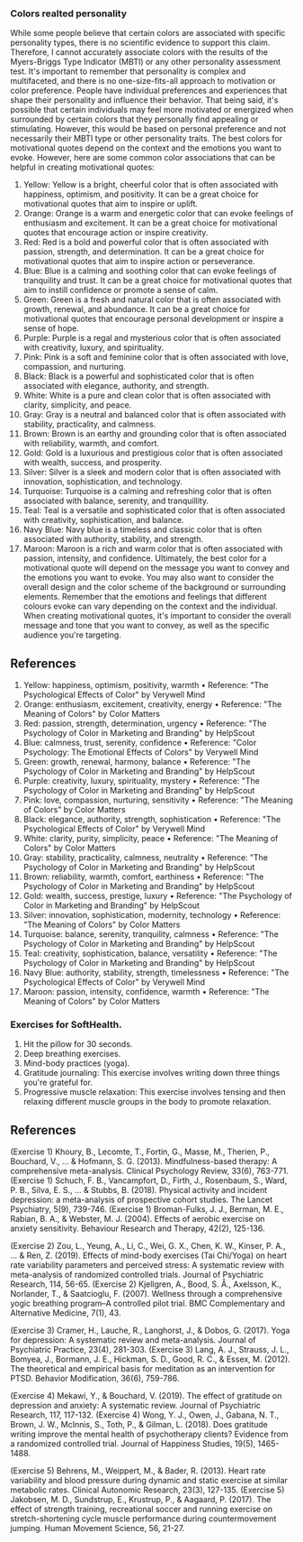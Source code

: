 
### Colors realted personality

While some people believe that certain colors are associated with specific personality types, there is no scientific evidence to support this claim. Therefore, I cannot accurately associate colors with the results of the Myers-Briggs Type Indicator (MBTI) or any other personality assessment test. It's important to remember that personality is complex and multifaceted, and there is no one-size-fits-all approach to motivation or color preference. People have individual preferences and experiences that shape their personality and influence their behavior. That being said, it's possible that certain individuals may feel more motivated or energized when surrounded by certain colors that they personally find appealing or stimulating. However, this would be based on personal preference and not necessarily their MBTI type or other personality traits.
The best colors for motivational quotes depend on the context and the emotions you want to evoke. However, here are some common color associations that can be helpful in creating motivational quotes:
1.	Yellow: Yellow is a bright, cheerful color that is often associated with happiness, optimism, and positivity. It can be a great choice for motivational quotes that aim to inspire or uplift.
2.	Orange: Orange is a warm and energetic color that can evoke feelings of enthusiasm and excitement. It can be a great choice for motivational quotes that encourage action or inspire creativity.
3.	Red: Red is a bold and powerful color that is often associated with passion, strength, and determination. It can be a great choice for motivational quotes that aim to inspire action or perseverance.
4.	Blue: Blue is a calming and soothing color that can evoke feelings of tranquility and trust. It can be a great choice for motivational quotes that aim to instill confidence or promote a sense of calm.
5.	Green: Green is a fresh and natural color that is often associated with growth, renewal, and abundance. It can be a great choice for motivational quotes that encourage personal development or inspire a sense of hope.
6.	Purple: Purple is a regal and mysterious color that is often associated with creativity, luxury, and spirituality.
7.	Pink: Pink is a soft and feminine color that is often associated with love, compassion, and nurturing.
8.	Black: Black is a powerful and sophisticated color that is often associated with elegance, authority, and strength.
9.	White: White is a pure and clean color that is often associated with clarity, simplicity, and peace.
10.	Gray: Gray is a neutral and balanced color that is often associated with stability, practicality, and calmness.
11.	Brown: Brown is an earthy and grounding color that is often associated with reliability, warmth, and comfort.
12.	Gold: Gold is a luxurious and prestigious color that is often associated with wealth, success, and prosperity.
13.	Silver: Silver is a sleek and modern color that is often associated with innovation, sophistication, and technology.
14.	Turquoise: Turquoise is a calming and refreshing color that is often associated with balance, serenity, and tranquillity.
15.	Teal: Teal is a versatile and sophisticated color that is often associated with creativity, sophistication, and balance.
16.	Navy Blue: Navy blue is a timeless and classic color that is often associated with authority, stability, and strength.
17.	Maroon: Maroon is a rich and warm color that is often associated with passion, intensity, and confidence.
Ultimately, the best color for a motivational quote will depend on the message you want to convey and the emotions you want to evoke. You may also want to consider the overall design and the color scheme of the background or surrounding elements. Remember that the emotions and feelings that different colours evoke can vary depending on the context and the individual. When creating motivational quotes, it's important to consider the overall message and tone that you want to convey, as well as the specific audience you're targeting.

## References

1.	Yellow: happiness, optimism, positivity, warmth
•	Reference: "The Psychological Effects of Color" by Verywell Mind
2.	Orange: enthusiasm, excitement, creativity, energy
•	Reference: "The Meaning of Colors" by Color Matters
3.	Red: passion, strength, determination, urgency
•	Reference: "The Psychology of Color in Marketing and Branding" by HelpScout
4.	Blue: calmness, trust, serenity, confidence
•	Reference: "Color Psychology: The Emotional Effects of Colors" by Verywell Mind
5.	Green: growth, renewal, harmony, balance
•	Reference: "The Psychology of Color in Marketing and Branding" by HelpScout
6.	Purple: creativity, luxury, spirituality, mystery
•	Reference: "The Psychology of Color in Marketing and Branding" by HelpScout
7.	Pink: love, compassion, nurturing, sensitivity
•	Reference: "The Meaning of Colors" by Color Matters
8.	Black: elegance, authority, strength, sophistication
•	Reference: "The Psychological Effects of Color" by Verywell Mind
9.	White: clarity, purity, simplicity, peace
•	Reference: "The Meaning of Colors" by Color Matters
10.	Gray: stability, practicality, calmness, neutrality
•	Reference: "The Psychology of Color in Marketing and Branding" by HelpScout
11.	Brown: reliability, warmth, comfort, earthiness
•	Reference: "The Psychology of Color in Marketing and Branding" by HelpScout
12.	Gold: wealth, success, prestige, luxury
•	Reference: "The Psychology of Color in Marketing and Branding" by HelpScout
13.	Silver: innovation, sophistication, modernity, technology
•	Reference: "The Meaning of Colors" by Color Matters
14.	Turquoise: balance, serenity, tranquility, calmness
•	Reference: "The Psychology of Color in Marketing and Branding" by HelpScout
15.	Teal: creativity, sophistication, balance, versatility
•	Reference: "The Psychology of Color in Marketing and Branding" by HelpScout
16.	Navy Blue: authority, stability, strength, timelessness
•	Reference: "The Psychological Effects of Color" by Verywell Mind
17.	Maroon: passion, intensity, confidence, warmth
•	Reference: "The Meaning of Colors" by Color Matters

### Exercises for SoftHealth.
1. Hit the pillow for 30 seconds.
2. Deep breathing exercises.
3. Mind-body practices (yoga).
4. Gratitude journaling: This exercise involves writing down three things you're grateful for.
5. Progressive muscle relaxation: This exercise involves tensing and then relaxing different muscle groups in the body to promote relaxation.

## References

(Exercise 1) Khoury, B., Lecomte, T., Fortin, G., Masse, M., Therien, P., Bouchard, V., ... & Hofmann, S. G. (2013). Mindfulness-based therapy: A comprehensive meta-analysis. Clinical Psychology Review, 33(6), 763-771.
(Exercise 1) Schuch, F. B., Vancampfort, D., Firth, J., Rosenbaum, S., Ward, P. B., Silva, E. S., ... & Stubbs, B. (2018). Physical activity and incident depression: a meta-analysis of prospective cohort studies. The Lancet Psychiatry, 5(9), 739-746.
(Exercise 1) Broman-Fulks, J. J., Berman, M. E., Rabian, B. A., & Webster, M. J. (2004). Effects of aerobic exercise on anxiety sensitivity. Behaviour Research and Therapy, 42(2), 125-136.

(Exercise 2) Zou, L., Yeung, A., Li, C., Wei, G. X., Chen, K. W., Kinser, P. A., ... & Ren, Z. (2019). Effects of mind-body exercises (Tai Chi/Yoga) on heart rate variability parameters and perceived stress: A systematic review with meta-analysis of randomized controlled trials. Journal of Psychiatric Research, 114, 56-65. 
(Exercise 2) Kjellgren, A., Bood, S. Å., Axelsson, K., Norlander, T., & Saatcioglu, F. (2007). Wellness through a comprehensive yogic breathing program–A controlled pilot trial. BMC Complementary and Alternative Medicine, 7(1), 43.

(Exercise 3) Cramer, H., Lauche, R., Langhorst, J., & Dobos, G. (2017). Yoga for depression: A systematic review and meta-analysis. Journal of Psychiatric Practice, 23(4), 281-303.
(Exercise 3) Lang, A. J., Strauss, J. L., Bomyea, J., Bormann, J. E., Hickman, S. D., Good, R. C., & Essex, M. (2012). The theoretical and empirical basis for meditation as an intervention for PTSD. Behavior Modification, 36(6), 759-786.

(Exercise 4) Mekawi, Y., & Bouchard, V. (2019). The effect of gratitude on depression and anxiety: A systematic review. Journal of Psychiatric Research, 117, 117-132.
(Exercise 4) Wong, Y. J., Owen, J., Gabana, N. T., Brown, J. W., McInnis, S., Toth, P., & Gilman, L. (2018). Does gratitude writing improve the mental health of psychotherapy clients? Evidence from a randomized controlled trial. Journal of Happiness Studies, 19(5), 1465-1488.

(Exercise 5) Behrens, M., Weippert, M., & Bader, R. (2013). Heart rate variability and blood pressure during dynamic and static exercise at similar metabolic rates. Clinical Autonomic Research, 23(3), 127-135.
(Exercise 5) Jakobsen, M. D., Sundstrup, E., Krustrup, P., & Aagaard, P. (2017). The effect of strength training, recreational soccer and running exercise on stretch-shortening cycle muscle performance during countermovement jumping. Human Movement Science, 56, 21-27.